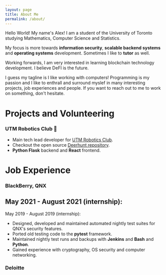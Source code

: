 ```yaml
---
layout: page
title: About Me
permalink: /about/
---
```


Hello World! My name's Alex! I am a student of the University of Toronto studying Mathematics, Computer Science and Statistics.

My focus is more towards **information security**, **scalable backend systems** and **operating systems** development. Sometimes I like to **tutor** as well.

Working forwards, I am very interested in learning blockchain technology development. I believe DeFI is the future.

I guess my tagline is I like working with computers! Programming is my passion and I like to enthrall and surround myslef in many interesting projects, job experiences and people. If you want to reach out to me to work on something, don't hesitate.

# Projects and Volunteering
### UTM Robotics Club 🤖
- Main tech lead developer for [UTM Robotics Club](https://utmrobotics.com/).
- Checkout the open source [Deerhunt repository](https://github.com/UTM-Robotics/Deerhunt-Infrastructure).
- **Python Flask** backend and **React** frontend.


# Job Experience
### BlackBerry, QNX
May 2021 - August 2021 (internship):
- 

May 2019 - August 2019 (internship):
- Designed, developed and maintained automated nightly test suites for QNX's security features.
- Ported old testing code to the **pytest** framework.
- Maintained nightly test runs and backups with **Jenkins** and **Bash** and **Python**.
- Gained experience with cryptography, OS security and computer networking.

### Deloitte

<!-- You can find out more info about customizing your Jekyll theme, as well as basic Jekyll usage documentation at [jekyllrb.com](https://jekyllrb.com/)

You can find the source code for Jekyll at GitHub:
[jekyll][jekyll-organization] /
[jekyll](https://github.com/jekyll/jekyll)

[jekyll-organization]: https://github.com/jekyll -->
